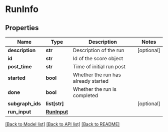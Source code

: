 # RunInfo

## Properties
Name | Type | Description | Notes
------------ | ------------- | ------------- | -------------
**description** | **str** | Description of the run | [optional] 
**id** | **str** | Id of the score object | 
**post_time** | **str** | Time of initial run post | 
**started** | **bool** | Whether the run has already started | 
**done** | **bool** | Whether the run is completed | 
**subgraph_ids** | **list[str]** |  | [optional] 
**run_input** | [**RunInput**](RunInput.md) |  | 

[[Back to Model list]](../README.md#documentation-for-models) [[Back to API list]](../README.md#documentation-for-api-endpoints) [[Back to README]](../README.md)


